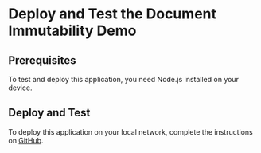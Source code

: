 # Deploy and Test the Document Immutability Demo

## Prerequisites

To test and deploy this application, you need Node.js installed on your device.

## Deploy and Test

To deploy this application on your local network, complete the instructions on [GitHub](https://github.com/iotaledger/poc-document-immutable-blueprint).
